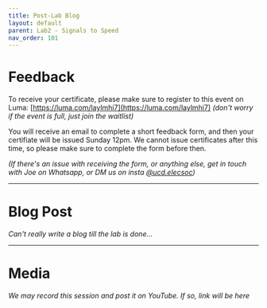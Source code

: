 ```yaml
---
title: Post-Lab Blog
layout: default
parent: Lab2 - Signals to Speed
nav_order: 101
---
```

# Feedback
To receive your certificate, please make sure to register to this event on Luma: [https://luma.com/laylmhi7](https://luma.com/laylmhi7) *(don't worry if the event is full, just join the waitlist)*

You will receive an email to complete a short feedback form, and then your certifiate will be issued Sunday 12pm.
We cannot issue certificates after this time, so please make sure to complete the form before then.

*(If there's an issue with receiving the form, or anything else, get in touch with Joe on Whatsapp, or DM us on insta [@ucd.elecsoc](https://www.instagram.com/ucd.elecsoc/))*

---

# Blog Post
*Can't really write a blog till the lab is done...*

---

# Media
*We may record this session and post it on YouTube. If so, link will be here*